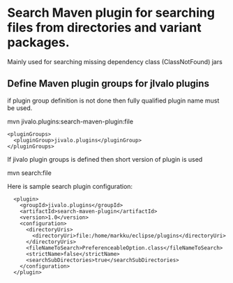 # Search Maven plugin for searching files from directories and variant packages.

Mainly used for searching missing dependency class (ClassNotFound) jars

## Define Maven plugin groups for jIvalo plugins


if plugin group definition is not done then fully qualified plugin name must be used.

mvn jivalo.plugins:search-maven-plugin:file

    <pluginGroups>
      <pluginGroup>jivalo.plugins</pluginGroup>
    </pluginGroups>

If jivalo plugin groups is defined then short version of plugin is used

mvn search:file

Here is sample search plugin configuration:

      <plugin>
        <groupId>jivalo.plugins</groupId>
        <artifactId>search-maven-plugin</artifactId>
        <version>1.0</version>
        <configuration>
          <directoryUris>
            <directoryUri>file:/home/markku/eclipse/plugins</directoryUri>
          </directoryUris>
          <fileNameToSearch>PreferenceableOption.class</fileNameToSearch>
          <strictName>false</strictName>
          <searchSubDirectories>true</searchSubDirectories>
        </configuration>
      </plugin>

